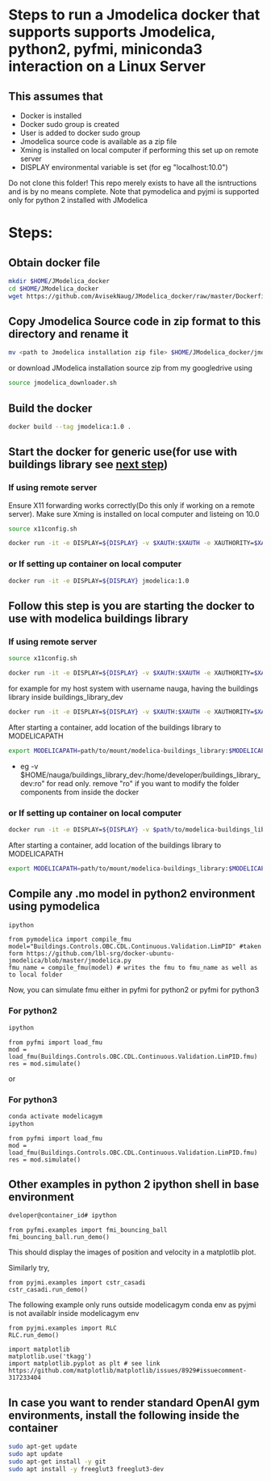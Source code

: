 # Steps to run a Jmodelica docker that supports supports Jmodelica, python2, pyfmi, miniconda3 interaction on a Linux Server

## This assumes that
* Docker is installed
* Docker sudo group is created
* User is added to docker sudo group
* Jmodelica source code is available as a zip file
* Xming is installed on local computer if performing this set up on remote server
* DISPLAY environmental variable is set (for eg "localhost:10.0")

Do not clone this folder! This repo merely exists to have all the isntructions and is by no means complete.
Note that pymodelica and pyjmi is supported only for python 2 installed with JModelica

# Steps:

## Obtain docker file
```bash
mkdir $HOME/JModelica_docker
cd $HOME/JModelica_docker
wget https://github.com/AvisekNaug/JModelica_docker/raw/master/Dockerfile
```
## Copy Jmodelica Source code in zip format to this directory and rename it
```bash
mv <path to Jmodelica installation zip file> $HOME/JModelica_docker/jmodelica.zip
```
or download JModelica installation source zip from my googledrive using
```bash
source jmodelica_downloader.sh
```

## Build the docker
```bash
docker build --tag jmodelica:1.0 .
```

## Start the docker for generic use(for use with buildings library see [next step](#follow-this-step-is-you-are-starting-the-docker-to-use-with-modelica-buildings-library))

###  If using remote server
Ensure X11 forwarding works correctly(Do this only if working on a remote server). Make sure Xming is installed on local computer and listeing on 10.0
```bash
source x11config.sh
```
```bash
docker run -it -e DISPLAY=${DISPLAY} -v $XAUTH:$XAUTH -e XAUTHORITY=$XAUTH jmodelica:1.0
```

### or If setting up container on local computer
```bash
docker run -it -e DISPLAY=${DISPLAY} jmodelica:1.0
```

## Follow this step is you are starting the docker to use with modelica buildings library
###  If using remote server
```bash
source x11config.sh
```
```bash
docker run -it -e DISPLAY=${DISPLAY} -v $XAUTH:$XAUTH -e XAUTHORITY=$XAUTH -v $path/to/modelica-buildings_library:path/to/mount/modelica-buildings_library jmodelica:1.0
```
for example for my host system with username nauga, having the buildings library inside buildings_library_dev
```bash
docker run -it -e DISPLAY=${DISPLAY} -v $XAUTH:$XAUTH -e XAUTHORITY=$XAUTH -v $home/nauga/buildings_library_dev:/home/developer/buildings_library_dev jmodelica:1.0
```
After starting a container, add location of the buildings library to MODELICAPATH
```bash
export MODELICAPATH=path/to/mount/modelica-buildings_library:$MODELICAPATH
```
* eg -v $HOME/nauga/buildings_library_dev:/home/developer/buildings_library_dev:ro" for read only. remove "ro" if you want to modify the folder components from inside the docker
### or If setting up container on local computer
```bash
docker run -it -e DISPLAY=${DISPLAY} -v $path/to/modelica-buildings_library:path/to/mount/modelica-buildings_library jmodelica:1.0
```
After starting a container, add location of the buildings library to MODELICAPATH
```bash
export MODELICAPATH=path/to/mount/modelica-buildings_library:$MODELICAPATH
```

## Compile any .mo model in python2 environment using pymodelica
```bash
ipython
```
```ipython
from pymodelica import compile_fmu
model="Buildings.Controls.OBC.CDL.Continuous.Validation.LimPID" #taken form https://github.com/lbl-srg/docker-ubuntu-jmodelica/blob/master/jmodelica.py
fmu_name = compile_fmu(model) # writes the fmu to fmu_name as well as to local folder
```
Now, you can simulate fmu either in pyfmi for python2 or pyfmi for python3

### For python2
```bash
ipython
```
```ipython
from pyfmi import load_fmu
mod = load_fmu(Buildings.Controls.OBC.CDL.Continuous.Validation.LimPID.fmu)
res = mod.simulate()
```
or
### For python3
```bash
conda activate modelicagym
ipython
```
```ipython
from pyfmi import load_fmu
mod = load_fmu(Buildings.Controls.OBC.CDL.Continuous.Validation.LimPID.fmu)
res = mod.simulate()
```

## Other examples in python 2 ipython shell in base environment

```bash
dveloper@container_id# ipython
```

```ipython
from pyfmi.examples import fmi_bouncing_ball
fmi_bouncing_ball.run_demo()
```
This should display the images of position and velocity in a matplotlib plot.

Similarly try,
```ipython
from pyjmi.examples import cstr_casadi
cstr_casadi.run_demo()
```


The following example only runs outside modelicagym conda env as pyjmi is not availablr inside modelicagym env
```ipython
from pyjmi.examples import RLC
RLC.run_demo()
```

```ipython
import matplotlib
matplotlib.use('tkagg')
import matplotlib.pyplot as plt # see link https://github.com/matplotlib/matplotlib/issues/8929#issuecomment-317233404
```

## In case you want to render standard OpenAI gym environments, install the following inside the container
```bash
sudo apt-get update
sudo apt update
sudo apt-get install -y git
sudo apt install -y freeglut3 freeglut3-dev
```
